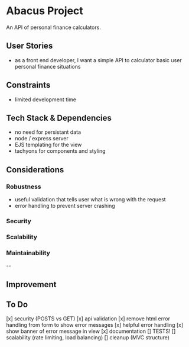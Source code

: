 # Abacus Project

An API of personal finance calculators.

## User Stories

- as a front end developer, I want a simple API to calculator basic user personal finance situations

## Constraints

- limited development time

## Tech Stack & Dependencies

- no need for persistant data
- node / express server
- EJS templating for the view
- tachyons for components and styling

## Considerations

### Robustness

- useful validation that tells user what is wrong with the request
- error handling to prevent server crashing

### Security

### Scalability

### Maintainability

--

## Improvement

## To Do

[x] security (POSTS vs GET)
[x] api validation
[x] remove html error handling from form to show error messages
[x] helpful error handling
[x] show banner of error message in view
[x] documentation
[] TESTS!
[] scalability (rate limiting, load balancing)
[] cleanup (MVC structure)
